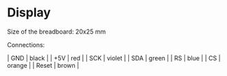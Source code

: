 # Display

Size of the breadboard: 20x25 mm

Connections:

| GND	| black   |
| +5V	| red     |
| SCK	| violet  |
| SDA	| green   |
| RS	| blue    |
| CS	| orange  |
| Reset	| brown   |


